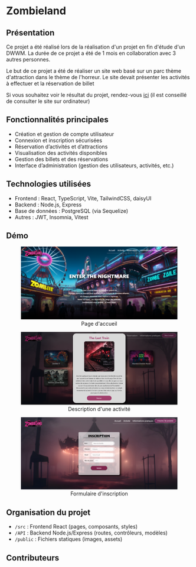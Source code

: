 # Zombieland

## Présentation
Ce projet a été réalisé lors de la réalisation d'un projet en fin d'étude d'un DWWM. La durée de ce projet a été de 1 mois en collaboration avec 3 autres personnes.

Le but de ce projet a été de réaliser un site web basé sur un parc thème d'attraction dans le thème de l'horreur. Le site devait présenter les activités à effectuer et la réservation de billet

Si vous souhaitez voir le résultat du projet, rendez-vous [ici](http://zombielandworld.surge.sh/) (il est conseillé de consulter le site sur ordinateur)

## Fonctionnalités principales
- Création et gestion de compte utilisateur
- Connexion et inscription sécurisées
- Réservation d’activités et d’attractions
- Visualisation des activités disponibles
- Gestion des billets et des réservations
- Interface d’administration (gestion des utilisateurs, activités, etc.)

## Technologies utilisées
- Frontend : React, TypeScript, Vite, TailwindCSS, daisyUI
- Backend : Node.js, Express
- Base de données : PostgreSQL (via Sequelize)
- Autres : JWT, Insomnia, Vitest


## Démo

<figure style="text-align: center;">
  <img src="public/image/readme/Accueil.PNG" alt="Page d'accueil du site" >
  <figcaption>Page d'accueil</figcaption>
</figure>

<figure style="text-align: center;">
  <img src="public/image/readme/Activite.PNG" alt="Exemple d'une description d'une activité" >
  <figcaption>Description d'une activité</figcaption>
</figure>

<figure style="text-align: center;">
  <img src="public/image/readme/Inscription.PNG" alt="Formulaire d'inscription" >
  <figcaption>Formulaire d'inscription</figcaption>
</figure>


## Organisation du projet
 - `/src` : Frontend React (pages, composants, styles)
 - `/API` : Backend Node.js/Express (routes, contrôleurs, modèles)
 - `/public` : Fichiers statiques (images, assets)



## Contributeurs